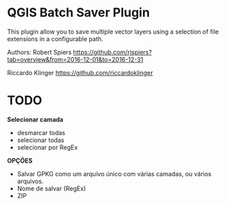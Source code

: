 # QGIS Batch Saver Plugin

This plugin allow you to save multiple vector layers using a selection of file extensions in a configurable path.

Authors: Robert Spiers
https://github.com/rjspiers?tab=overview&from=2016-12-01&to=2016-12-31

Riccardo Klinger
https://github.com/riccardoklinger

# TODO

**Selecionar camada**

- desmarcar todas
- selecionar todas
- selecionar por RegEx

**OPÇÕES**

- Salvar GPKG como um arquivo único com várias camadas, ou vários arquivos.
- Nome de salvar (RegEx)
- ZIP
